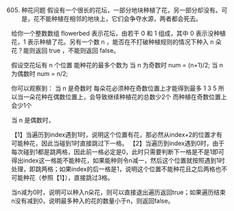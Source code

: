 605. 种花问题
假设有一个很长的花坛，一部分地块种植了花，另一部分却没有。可是，花不能种植在相邻的地块上，它们会争夺水源，两者都会死去。

给你一个整数数组  flowerbed 表示花坛，由若干 0 和 1 组成，其中 0 表示没种植花，1 表示种植了花。另有一个数 n ，能否在不打破种植规则的情况下种入 n 朵花？能则返回 true ，不能则返回 false。

假设空花坛有 n 个位置 能种花的最多个数为 
当 n 为奇数时 num = (n+1)/2;
当 n 为偶数时 num = n/2;

你可以观察到：
当 n 是奇数时 每朵花必须种在奇数位置上才能得到最多
1 3 5
所以当一朵花种在偶数位置上，会导致继续种植花的总数少2个
而种植在奇数位置上会少1个

当 n 是偶数时，

【1】当遍历到index遇到1时，说明这个位置有花，那必然从index+2的位置才有可能种花，因此当碰到1时直接跳过下一格。
【2】当遍历到index遇到0时，由于每次碰到1都是跳两格，因此前一格必定是0，此时只需要判断下一格是不是1即可得出index这一格能不能种花，如果能种则令n减一，然后这个位置就按照遇到1时处理，即跳两格；如果index的后一格是1，说明这个位置不能种花且之后两格也不可能种花（参照【1】），直接跳过3格。

当n减为0时，说明可以种入n朵花，则可以直接退出遍历返回true；如果遍历结束n没有减到0，说明最多种入的花的数量小于n，则返回false。
